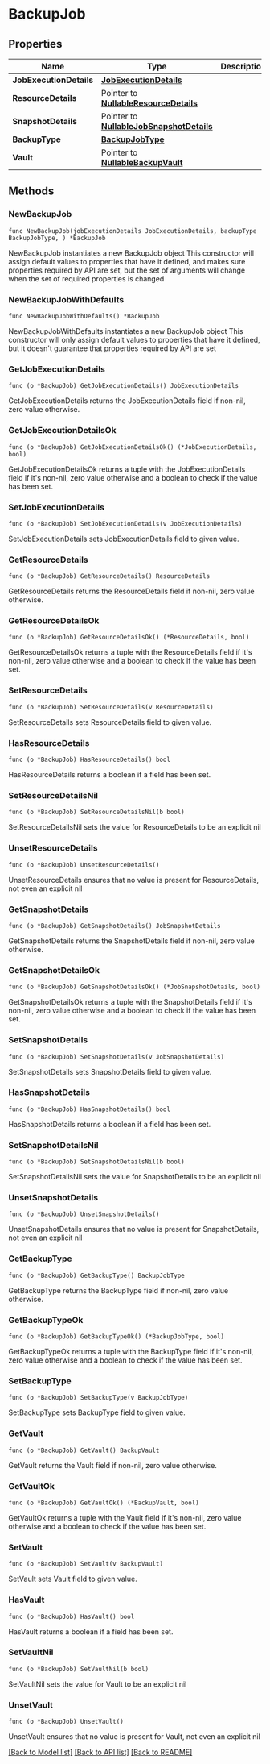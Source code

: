 # BackupJob

## Properties

Name | Type | Description | Notes
------------ | ------------- | ------------- | -------------
**JobExecutionDetails** | [**JobExecutionDetails**](JobExecutionDetails.md) |  | 
**ResourceDetails** | Pointer to [**NullableResourceDetails**](ResourceDetails.md) |  | [optional] 
**SnapshotDetails** | Pointer to [**NullableJobSnapshotDetails**](JobSnapshotDetails.md) |  | [optional] 
**BackupType** | [**BackupJobType**](BackupJobType.md) |  | 
**Vault** | Pointer to [**NullableBackupVault**](BackupVault.md) |  | [optional] 

## Methods

### NewBackupJob

`func NewBackupJob(jobExecutionDetails JobExecutionDetails, backupType BackupJobType, ) *BackupJob`

NewBackupJob instantiates a new BackupJob object
This constructor will assign default values to properties that have it defined,
and makes sure properties required by API are set, but the set of arguments
will change when the set of required properties is changed

### NewBackupJobWithDefaults

`func NewBackupJobWithDefaults() *BackupJob`

NewBackupJobWithDefaults instantiates a new BackupJob object
This constructor will only assign default values to properties that have it defined,
but it doesn't guarantee that properties required by API are set

### GetJobExecutionDetails

`func (o *BackupJob) GetJobExecutionDetails() JobExecutionDetails`

GetJobExecutionDetails returns the JobExecutionDetails field if non-nil, zero value otherwise.

### GetJobExecutionDetailsOk

`func (o *BackupJob) GetJobExecutionDetailsOk() (*JobExecutionDetails, bool)`

GetJobExecutionDetailsOk returns a tuple with the JobExecutionDetails field if it's non-nil, zero value otherwise
and a boolean to check if the value has been set.

### SetJobExecutionDetails

`func (o *BackupJob) SetJobExecutionDetails(v JobExecutionDetails)`

SetJobExecutionDetails sets JobExecutionDetails field to given value.


### GetResourceDetails

`func (o *BackupJob) GetResourceDetails() ResourceDetails`

GetResourceDetails returns the ResourceDetails field if non-nil, zero value otherwise.

### GetResourceDetailsOk

`func (o *BackupJob) GetResourceDetailsOk() (*ResourceDetails, bool)`

GetResourceDetailsOk returns a tuple with the ResourceDetails field if it's non-nil, zero value otherwise
and a boolean to check if the value has been set.

### SetResourceDetails

`func (o *BackupJob) SetResourceDetails(v ResourceDetails)`

SetResourceDetails sets ResourceDetails field to given value.

### HasResourceDetails

`func (o *BackupJob) HasResourceDetails() bool`

HasResourceDetails returns a boolean if a field has been set.

### SetResourceDetailsNil

`func (o *BackupJob) SetResourceDetailsNil(b bool)`

 SetResourceDetailsNil sets the value for ResourceDetails to be an explicit nil

### UnsetResourceDetails
`func (o *BackupJob) UnsetResourceDetails()`

UnsetResourceDetails ensures that no value is present for ResourceDetails, not even an explicit nil
### GetSnapshotDetails

`func (o *BackupJob) GetSnapshotDetails() JobSnapshotDetails`

GetSnapshotDetails returns the SnapshotDetails field if non-nil, zero value otherwise.

### GetSnapshotDetailsOk

`func (o *BackupJob) GetSnapshotDetailsOk() (*JobSnapshotDetails, bool)`

GetSnapshotDetailsOk returns a tuple with the SnapshotDetails field if it's non-nil, zero value otherwise
and a boolean to check if the value has been set.

### SetSnapshotDetails

`func (o *BackupJob) SetSnapshotDetails(v JobSnapshotDetails)`

SetSnapshotDetails sets SnapshotDetails field to given value.

### HasSnapshotDetails

`func (o *BackupJob) HasSnapshotDetails() bool`

HasSnapshotDetails returns a boolean if a field has been set.

### SetSnapshotDetailsNil

`func (o *BackupJob) SetSnapshotDetailsNil(b bool)`

 SetSnapshotDetailsNil sets the value for SnapshotDetails to be an explicit nil

### UnsetSnapshotDetails
`func (o *BackupJob) UnsetSnapshotDetails()`

UnsetSnapshotDetails ensures that no value is present for SnapshotDetails, not even an explicit nil
### GetBackupType

`func (o *BackupJob) GetBackupType() BackupJobType`

GetBackupType returns the BackupType field if non-nil, zero value otherwise.

### GetBackupTypeOk

`func (o *BackupJob) GetBackupTypeOk() (*BackupJobType, bool)`

GetBackupTypeOk returns a tuple with the BackupType field if it's non-nil, zero value otherwise
and a boolean to check if the value has been set.

### SetBackupType

`func (o *BackupJob) SetBackupType(v BackupJobType)`

SetBackupType sets BackupType field to given value.


### GetVault

`func (o *BackupJob) GetVault() BackupVault`

GetVault returns the Vault field if non-nil, zero value otherwise.

### GetVaultOk

`func (o *BackupJob) GetVaultOk() (*BackupVault, bool)`

GetVaultOk returns a tuple with the Vault field if it's non-nil, zero value otherwise
and a boolean to check if the value has been set.

### SetVault

`func (o *BackupJob) SetVault(v BackupVault)`

SetVault sets Vault field to given value.

### HasVault

`func (o *BackupJob) HasVault() bool`

HasVault returns a boolean if a field has been set.

### SetVaultNil

`func (o *BackupJob) SetVaultNil(b bool)`

 SetVaultNil sets the value for Vault to be an explicit nil

### UnsetVault
`func (o *BackupJob) UnsetVault()`

UnsetVault ensures that no value is present for Vault, not even an explicit nil

[[Back to Model list]](../README.md#documentation-for-models) [[Back to API list]](../README.md#documentation-for-api-endpoints) [[Back to README]](../README.md)


